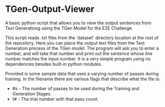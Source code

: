 # TGen-Output-Viewer
A basic python script that allows you to view the output sentences from Text Generationg using the TGen Model for the E2E Challenge. 

This script reads .txt files from the 'dataset' directory location at the root of the repository. Here you can place the output text files from the Text Generation process of the TGen model. The program will ask you to enter a number, and will take that number and print out the sentence whose line number matches the input number. It is a very simple program using no dependencies besides built-in python modules. 

Provided is some sample data that uses a varying number of passes during training. In the filename there are various flags that describe what the file is:
  * #s - The number of passes to be used during the Training and Generation Stages.
  * t# - The trial number with that pass count.
